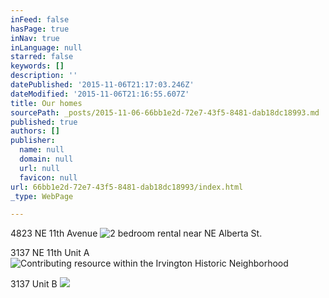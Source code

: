 ```yaml
---
inFeed: false
hasPage: true
inNav: true
inLanguage: null
starred: false
keywords: []
description: ''
datePublished: '2015-11-06T21:17:03.246Z'
dateModified: '2015-11-06T21:16:55.607Z'
title: Our homes
sourcePath: _posts/2015-11-06-66bb1e2d-72e7-43f5-8481-dab18dc18993.md
published: true
authors: []
publisher:
  name: null
  domain: null
  url: null
  favicon: null
url: 66bb1e2d-72e7-43f5-8481-dab18dc18993/index.html
_type: WebPage

---
```

4823 NE 11th Avenue
![2 bedroom rental near NE Alberta St.](https://the-grid-user-content.s3-us-west-2.amazonaws.com/762ee9ea-50fe-4e03-bdee-1a4f7b6290a3.jpg)

3137 NE 11th Unit A
![Contributing resource within the Irvington Historic Neighborhood](https://the-grid-user-content.s3-us-west-2.amazonaws.com/0a171f5a-d741-4554-b5b7-bdabd25e3695.jpg)

3137 Unit B
![](https://the-grid-user-content.s3-us-west-2.amazonaws.com/cd201c81-4e22-4410-bcd8-fa5201a1dbca.jpg)